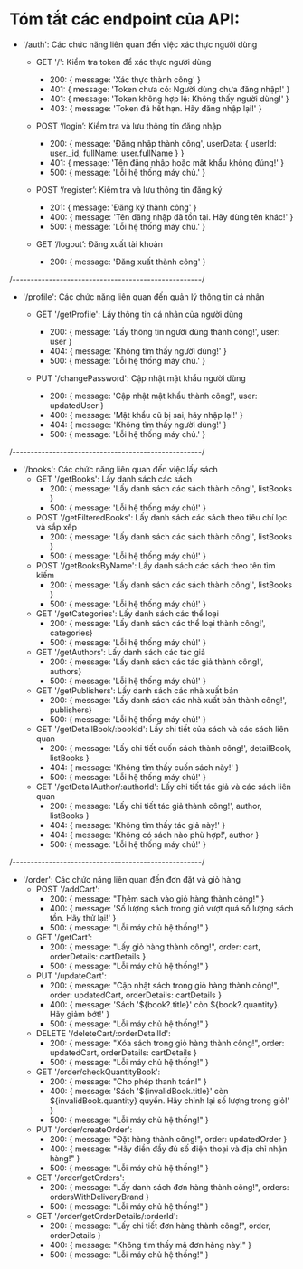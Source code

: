 # Tóm tắt các endpoint của API:

* '/auth': Các chức năng liên quan đến việc xác thực người dùng
    - GET '/': Kiểm tra token để xác thực người dùng
        + 200: { message: 'Xác thực thành công' }
        + 401: { message: 'Token chưa có: Người dùng chưa đăng nhập!' }
        + 401: { message: 'Token không hợp lệ: Không thấy người dùng!' }
        + 403: { message: 'Token đã hết hạn. Hãy đăng nhập lại!' }

    - POST ‘/login’: Kiểm tra và lưu thông tin đăng nhập
        + 200: { message: 'Đăng nhập thành công', userData: { userId: user._id, fullName: user.fullName } }
        + 401: { message: 'Tên đăng nhập hoặc mật khẩu không đúng!' }
        + 500: { message: 'Lỗi hệ thống máy chủ.' }

    - POST ‘/register’: Kiểm tra và lưu thông tin đăng ký
        + 201: { message: 'Đăng ký thành công' }
        + 400: { message: 'Tên đăng nhập đã tồn tại. Hãy dùng tên khác!' }
        + 500: { message: 'Lỗi hệ thống máy chủ.' }

    - GET ‘/logout’: Đăng xuất tài khoản
        + 200: { message: 'Đăng xuất thành công' }

/----------------------------------------------------/

* '/profile': Các chức năng liên quan đến quản lý thông tin cá nhân
    - GET '/getProfile': Lấy thông tin cá nhân của người dùng
        + 200: { message: 'Lấy thông tin người dùng thành công!', user: user }
        + 404: { message: 'Không tìm thấy người dùng!' }
        + 500: { message: 'Lỗi hệ thống máy chủ.' }
    
    - PUT '/changePassword': Cập nhật mật khẩu người dùng
        + 200: { message: 'Cập nhật mật khẩu thành công!', user: updatedUser }
        + 400: { message: 'Mật khẩu cũ bị sai, hãy nhập lại!' }
        + 404: { message: 'Không tìm thấy người dùng!' }
        + 500: { message: 'Lỗi hệ thống máy chủ.' }

/----------------------------------------------------/

* '/books': Các chức năng liên quan đến việc lấy sách
    - GET '/getBooks': Lấy danh sách các sách
        + 200: { message: 'Lấy danh sách các sách thành công!', listBooks }
        + 500: { message: 'Lỗi hệ thống máy chủ!' }
    - POST '/getFilteredBooks': Lấy danh sách các sách theo tiêu chí lọc và sắp xếp
        + 200: { message: 'Lấy danh sách các sách thành công!', listBooks }
        + 500: { message: 'Lỗi hệ thống máy chủ!' }
    - POST '/getBooksByName': Lấy danh sách các sách theo tên tìm kiếm
        + 200: { message: 'Lấy danh sách các sách thành công!', listBooks }
        + 500: { message: 'Lỗi hệ thống máy chủ!' }
    - GET '/getCategories': Lấy danh sách các thể loại
        + 200: { message: 'Lấy danh sách các thể loại thành công!', categories}
        + 500: { message: 'Lỗi hệ thống máy chủ!' }
    - GET '/getAuthors': Lấy danh sách các tác giả
        + 200: { message: 'Lấy danh sách các tác giả thành công!', authors}
        + 500: { message: 'Lỗi hệ thống máy chủ!' }
    - GET '/getPublishers': Lấy danh sách các nhà xuất bản
        + 200: { message: 'Lấy danh sách các nhà xuất bản thành công!', publishers}
        + 500: { message: 'Lỗi hệ thống máy chủ!' }
    - GET '/getDetailBook/:bookId': Lấy chi tiết của sách và các sách liên quan
        + 200: { message: 'Lấy chi tiết cuốn sách thành công!', detailBook, listBooks }
        + 404: { message: 'Không tìm thấy cuốn sách này!' }
        + 500: { message: 'Lỗi hệ thống máy chủ!' }
    - GET '/getDetailAuthor/:authorId': Lấy chi tiết tác giả và các sách liên quan
        + 200: { message: 'Lấy chi tiết tác giả thành công!', author, listBooks }
        + 404: { message: 'Không tìm thấy tác giả này!' }
        + 404: { message: 'Không có sách nào phù hợp!', author }
        + 500: { message: 'Lỗi hệ thống máy chủ!' }

/----------------------------------------------------/

* '/order': Các chức năng liên quan đến đơn đặt và giỏ hàng
    - POST '/addCart':
        + 200: { message: "Thêm sách vào giỏ hàng thành công!" }
        + 400: { message: 'Số lượng sách trong giỏ vượt quá số lượng sách tồn. Hãy thử lại!' }
        + 500: { message: "Lỗi máy chủ hệ thống!" }
    - GET '/getCart':
        + 200: { message: "Lấy giỏ hàng thành công!", order: cart, orderDetails: cartDetails }
        + 500: { message: "Lỗi máy chủ hệ thống!" }
    - PUT '/updateCart':
        + 200: { message: "Cập nhật sách trong giỏ hàng thành công!", order: updatedCart, orderDetails: cartDetails }
        + 400: { message: 'Sách '${book?.title}' còn ${book?.quantity}. Hãy giảm bớt!' }
        + 500: { message: "Lỗi máy chủ hệ thống!" }
    - DELETE '/deleteCart/:orderDetailId':
        + 200: { message: "Xóa sách trong giỏ hàng thành công!", order: updatedCart, orderDetails: cartDetails }
        + 500: { message: "Lỗi máy chủ hệ thống!" }
    - GET '/order/checkQuantityBook':
        + 200: { message: "Cho phép thanh toán!" }
        + 400: { message: 'Sách '${invalidBook.title}' còn ${invalidBook.quantity} quyển. Hãy chỉnh lại số lượng trong giỏ!' }
        + 500: { message: "Lỗi máy chủ hệ thống!" }
    - PUT '/order/createOrder':
        + 200: { message: "Đặt hàng thành công!", order: updatedOrder }
        + 400: { message: "Hãy điền đầy đủ số điện thoại và địa chỉ nhận hàng!" }
        + 500: { message: "Lỗi máy chủ hệ thống!" }
    - GET '/order/getOrders':
        + 200: { message: "Lấy danh sách đơn hàng thành công!", orders: ordersWithDeliveryBrand }
        + 500: { message: "Lỗi máy chủ hệ thống!" }
    - GET '/order/getOrderDetails/:orderId':
        + 200: { message: "Lấy chi tiết đơn hàng thành công!", order, orderDetails }
        + 400: { message: "Không tìm thấy mã đơn hàng này!" }
        + 500: { message: "Lỗi máy chủ hệ thống!" }
